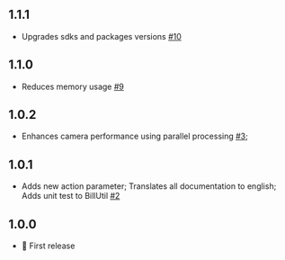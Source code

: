 ## 1.1.1

- Upgrades sdks and packages versions [#10](https://github.com/hugobrancowb/barcode_bill_scanner/pull/10)

## 1.1.0

- Reduces memory usage [#9](https://github.com/hugobrancowb/barcode_bill_scanner/pull/9)

## 1.0.2

- Enhances camera performance using parallel processing [#3](https://github.com/hugobrancowb/barcode_bill_scanner/pull/3);

## 1.0.1

- Adds new action parameter; Translates all documentation to english; Adds unit test to BillUtil [#2](https://github.com/hugobrancowb/barcode_bill_scanner/pull/2)

## 1.0.0

- :tada: First release
